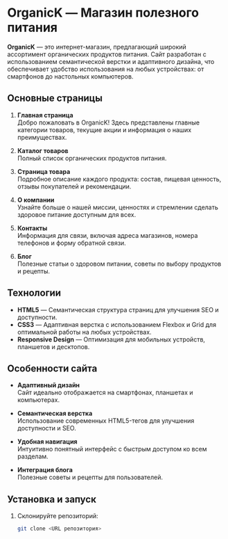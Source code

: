 # OrganicK — Магазин полезного питания

**OrganicK** — это интернет-магазин, предлагающий широкий ассортимент органических продуктов питания. Сайт разработан с использованием семантической верстки и адаптивного дизайна, что обеспечивает удобство использования на любых устройствах: от смартфонов до настольных компьютеров.

## Основные страницы

1. **Главная страница**  
   Добро пожаловать в OrganicK! Здесь представлены главные категории товаров, текущие акции и информация о наших преимуществах.

2. **Каталог товаров**  
   Полный список органических продуктов питания.

3. **Страница товара**  
   Подробное описание каждого продукта: состав, пищевая ценность, отзывы покупателей и рекомендации.

4. **О компании**  
   Узнайте больше о нашей миссии, ценностях и стремлении сделать здоровое питание доступным для всех.

5. **Контакты**  
   Информация для связи, включая адреса магазинов, номера телефонов и форму обратной связи.

6. **Блог**  
   Полезные статьи о здоровом питании, советы по выбору продуктов и рецепты.

## Технологии

- **HTML5** — Семантическая структура страниц для улучшения SEO и доступности.
- **CSS3** — Адаптивная верстка с использованием Flexbox и Grid для оптимальной работы на любых устройствах.
- **Responsive Design** — Оптимизация для мобильных устройств, планшетов и десктопов.

## Особенности сайта

- **Адаптивный дизайн**  
  Сайт идеально отображается на смартфонах, планшетах и компьютерах.

- **Семантическая верстка**  
  Использование современных HTML5-тегов для улучшения доступности и SEO.

- **Удобная навигация**  
  Интуитивно понятный интерфейс с быстрым доступом ко всем разделам.

- **Интеграция блога**  
  Полезные советы и рецепты для пользователей.

## Установка и запуск

1. Склонируйте репозиторий:
   ```bash
   git clone <URL репозитория>

